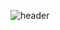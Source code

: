 ![header](https://capsule-render.vercel.app/api?type=waving&color=auto&height=300&section=header&text=Open%20Source&fontSize=90&animation=fadeIn&fontAlignY=38&descAlignY=51&descAlign=62)
